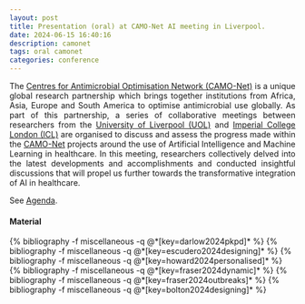 ```yaml
---
layout: post
title: Presentation (oral) at CAMO-Net AI meeting in Liverpool.
date: 2024-06-15 16:40:16
description: camonet
tags: oral camonet
categories: conference
---
```


<p align="justify">
    The <a href="https://bahp.github.io/portfolio-academic/projects/camonet/">Centres for Antimicrobial Optimisation Network (CAMO-Net)</a> 
    is a unique global research partnership which brings together institutions from Africa, Asia, 
    Europe and South America to optimise antimicrobial use globally. As part of this partnership, a 
    series of collaborative meetings between researchers from the 
    <a href="https://www.liverpool.ac.uk/">University of Liverpool (UOL)</a> and 
    <a href="https://www.imperial.ac.uk/">Imperial College London (ICL)</a> are organised to discuss 
    and assess the progress made within the 
    <a href="https://bahp.github.io/portfolio-academic/projects/camonet/">CAMO-Net</a> projects 
    around the use of Artificial Intelligence and Machine Learning in healthcare. In this meeting, 
    researchers collectively delved into the latest developments and accomplishments and conducted 
    insightful discussions that will propel us further towards the transformative integration of AI 
    in healthcare. 
</p>

See <a href="/portfolio-academic/assets/pdf/conferences/2024/camonet-ai-liverpool/agenda.pdf">Agenda</a>.


#### Material

<!-- Summaries generated with www.summarize.tech -->

<div class="publications">
   {% bibliography -f miscellaneous -q @*[key=darlow2024pkpd]* %}
   {% bibliography -f miscellaneous -q @*[key=escudero2024designing]* %}
   {% bibliography -f miscellaneous -q @*[key=howard2024personalised]* %}
   {% bibliography -f miscellaneous -q @*[key=fraser2024dynamic]* %}
   {% bibliography -f miscellaneous -q @*[key=fraser2024outbreaks]* %}
   {% bibliography -f miscellaneous -q @*[key=bolton2024designing]* %}
</div>